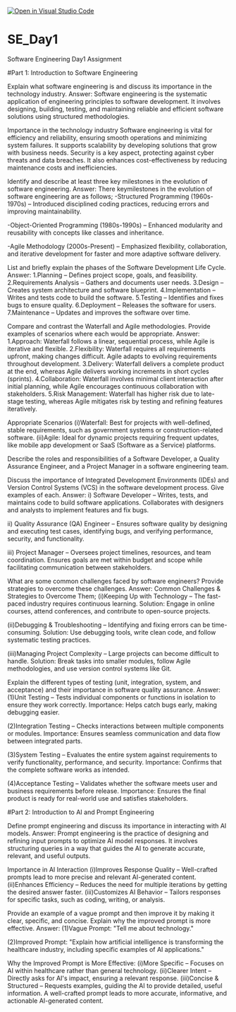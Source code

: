 [![Open in Visual Studio Code](https://classroom.github.com/assets/open-in-vscode-2e0aaae1b6195c2367325f4f02e2d04e9abb55f0b24a779b69b11b9e10269abc.svg)](https://classroom.github.com/online_ide?assignment_repo_id=18683544&assignment_repo_type=AssignmentRepo)
# SE_Day1
Software Engineering Day1 Assignment

#Part 1: Introduction to Software Engineering

Explain what software engineering is and discuss its importance in the technology industry.
Answer: Software engineering is the systematic application of engineering principles to software development. It involves designing, building, testing, and maintaining reliable and efficient software solutions using structured methodologies.

Importance in the technology industry
Software engineering is vital for efficiency and reliability, ensuring smooth operations and minimizing system failures. It supports scalability by developing solutions that grow with business needs. Security is a key aspect, protecting against cyber threats and data breaches. It also enhances cost-effectiveness by reducing maintenance costs and inefficiencies.

Identify and describe at least three key milestones in the evolution of software engineering.
Answer:
There keymilestones in the evolution of software engineering are as follows;
-Structured Programming (1960s-1970s) – Introduced disciplined coding practices, reducing errors and improving maintainability.

-Object-Oriented Programming (1980s-1990s) – Enhanced modularity and reusability with concepts like classes and inheritance.

-Agile Methodology (2000s-Present) – Emphasized flexibility, collaboration, and iterative development for faster and more adaptive software delivery.


List and briefly explain the phases of the Software Development Life Cycle.
Answer: 
1.Planning – Defines project scope, goals, and feasibility.
2.Requirements Analysis – Gathers and documents user needs.
3.Design – Creates system architecture and software blueprint.
4.Implementation – Writes and tests code to build the software.
5.Testing – Identifies and fixes bugs to ensure quality.
6.Deployment – Releases the software for users.
7.Maintenance – Updates and improves the software over time.

Compare and contrast the Waterfall and Agile methodologies. Provide examples of scenarios where each would be appropriate.
Answer: 
1.Approach: Waterfall follows a linear, sequential process, while Agile is iterative and flexible.
2.Flexibility: Waterfall requires all requirements upfront, making changes difficult. Agile adapts to evolving requirements throughout development.
3.Delivery: Waterfall delivers a complete product at the end, whereas Agile delivers working increments in short cycles (sprints).
4.Collaboration: Waterfall involves minimal client interaction after initial planning, while Agile encourages continuous collaboration with stakeholders.
5.Risk Management: Waterfall has higher risk due to late-stage testing, whereas Agile mitigates risk by testing and refining features iteratively.

 Appropriate Scenarios
(i)Waterfall: Best for projects with well-defined, stable requirements, such as government systems or construction-related software.
(ii)Agile: Ideal for dynamic projects requiring frequent updates, like mobile app development or SaaS (Software as a Service) platforms.


Describe the roles and responsibilities of a Software Developer, a Quality Assurance Engineer, and a Project Manager in a software engineering team.


Discuss the importance of Integrated Development Environments (IDEs) and Version Control Systems (VCS) in the software development process. Give examples of each.
Answer:
i) Software Developer – Writes, tests, and maintains code to build software applications. Collaborates with designers and analysts to implement features and fix bugs.

ii) Quality Assurance (QA) Engineer – Ensures software quality by designing and executing test cases, identifying bugs, and verifying performance, security, and functionality.

iii) Project Manager – Oversees project timelines, resources, and team coordination. Ensures goals are met within budget and scope while facilitating communication between stakeholders.


What are some common challenges faced by software engineers? Provide strategies to overcome these challenges.
Answer:
Common Challenges & Strategies to Overcome Them;
(i)Keeping Up with Technology – The fast-paced industry requires continuous learning. Solution: Engage in online courses, attend conferences, and contribute to open-source projects.

(ii)Debugging & Troubleshooting – Identifying and fixing errors can be time-consuming. Solution: Use debugging tools, write clean code, and follow systematic testing practices.

(iii)Managing Project Complexity – Large projects can become difficult to handle. Solution: Break tasks into smaller modules, follow Agile methodologies, and use version control systems like Git.


Explain the different types of testing (unit, integration, system, and acceptance) and their importance in software quality assurance.
Answer: 
(1)Unit Testing – Tests individual components or functions in isolation to ensure they work correctly. Importance: Helps catch bugs early, making debugging easier.

(2)Integration Testing – Checks interactions between multiple components or modules. Importance: Ensures seamless communication and data flow between integrated parts.

(3)System Testing – Evaluates the entire system against requirements to verify functionality, performance, and security. Importance: Confirms that the complete software works as intended.

(4)Acceptance Testing – Validates whether the software meets user and business requirements before release. Importance: Ensures the final product is ready for real-world use and satisfies stakeholders.

#Part 2: Introduction to AI and Prompt Engineering


Define prompt engineering and discuss its importance in interacting with AI models.
Answer:
Prompt engineering is the practice of designing and refining input prompts to optimize AI model responses. It involves structuring queries in a way that guides the AI to generate accurate, relevant, and useful outputs.

Importance in AI Interaction
(i)Improves Response Quality – Well-crafted prompts lead to more precise and relevant AI-generated content.
(ii)Enhances Efficiency – Reduces the need for multiple iterations by getting the desired answer faster.
(iii)Customizes AI Behavior – Tailors responses for specific tasks, such as coding, writing, or analysis.

Provide an example of a vague prompt and then improve it by making it clear, specific, and concise. Explain why the improved prompt is more effective.
Answer:
(1)Vague Prompt:
"Tell me about technology."

(2)Improved Prompt:
"Explain how artificial intelligence is transforming the healthcare industry, including specific examples of AI applications."

Why the Improved Prompt is More Effective:
(i)More Specific – Focuses on AI within healthcare rather than general technology.
(ii)Clearer Intent – Directly asks for AI's impact, ensuring a relevant response.
(iii)Concise & Structured – Requests examples, guiding the AI to provide detailed, useful information.
A well-crafted prompt leads to more accurate, informative, and actionable AI-generated content.
